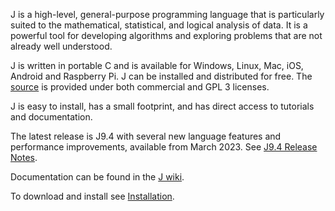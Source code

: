 J is a high-level, general-purpose programming language that is particularly suited to the mathematical, statistical, and logical analysis of data. It is a powerful tool for developing algorithms and exploring problems that are not already well understood.

J is written in portable C and is available for Windows, Linux, Mac, iOS, Android and Raspberry Pi. J can be installed and distributed for free. The [source](https://github.com/jsoftware/jsource)
is provided under both commercial and GPL 3 licenses.

J is easy to install, has a small footprint, and has direct access to tutorials and documentation.

The latest release is J9.4 with several new language features and performance improvements, available from March 2023. See [J9.4 Release Notes](https://code.jsoftware.com/wiki/System/ReleaseNotes/J9.4).

<!-- A [J904 beta](https://code.jsoftware.com/wiki/System/ReleaseNotes/J904) is available from April 2022. -->

Documentation can be found in the [J wiki](https://code.jsoftware.com/wiki).

To download and install see [Installation](https://code.jsoftware.com/wiki/System/Installation).
